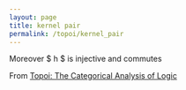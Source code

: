 ```yaml
---
layout: page
title: kernel pair
permalink: /topoi/kernel_pair
---
```

Moreover $ h $ is injective and commutes


From [Topoi: The Categorical Analysis of Logic](https://mathgloss.github.io/MathGloss/topoi.html)